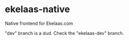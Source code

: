 # ekelaas-native
Native frontend for Ekelaas.com

"dev" branch is a dud. Check the "ekelaas-dev" branch.
